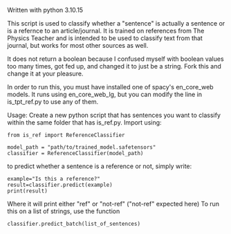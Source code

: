 Written with python 3.10.15

This script is used to classify whether a "sentence" is actually a sentence or is a refernce to an article/journal. It is trained on references from The Physics Teacher and is intended to be used to classify text from that journal, but works for most other sources as well. 

It does not return a boolean because I confused myself with boolean values too many times, got fed up, and changed it to just be a string. Fork this and change it at your pleasure.

In order to run this, you must have installed one of spacy's en_core_web models. It runs using en_core_web_lg, but you can modify the line in is_tpt_ref.py to use any of them. 

Usage: Create a new python script that has sentences you want to classify within the same folder that has is_ref.py. Import using:



```
from is_ref import ReferenceClassifier

model_path = "path/to/trained_model.safetensors"
classifier = ReferenceClassifier(model_path)

```


to predict whether a sentence is a reference or not, simply write:



```
example="Is this a reference?"
result=classifier.predict(example)
print(result)
``` 



Where it will print either "ref" or "not-ref" ("not-ref" expected here) 
To run this on a list of strings, use the function 

``` classifier.predict_batch(list_of_sentences) ``` 
